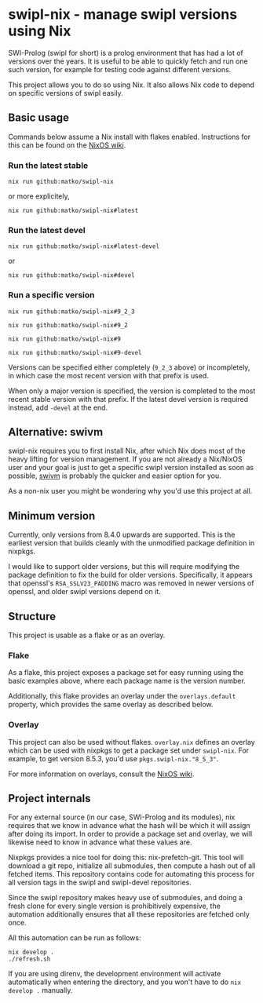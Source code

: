 # swipl-nix - manage swipl versions using Nix
SWI-Prolog (swipl for short) is a prolog environment that has had a
lot of versions over the years. It is useful to be able to quickly
fetch and run one such version, for example for testing code against
different versions.

This project allows you to do so using Nix. It also allows Nix code to
depend on specific versions of swipl easily.

## Basic usage
Commands below assume a Nix install with flakes enabled. Instructions
for this can be found on the [NixOS wiki](https://nixos.wiki/wiki/Flakes).

### Run the latest stable
```
nix run github:matko/swipl-nix
```
or more explicitely,
```
nix run github:matko/swipl-nix#latest
```

### Run the latest devel
```
nix run github:matko/swipl-nix#latest-devel
```
or
```
nix run github:matko/swipl-nix#devel
```

### Run a specific version
```
nix run github:matko/swipl-nix#9_2_3
```
```
nix run github:matko/swipl-nix#9_2
```
```
nix run github:matko/swipl-nix#9
```
```
nix run github:matko/swipl-nix#9-devel
```

Versions can be specified either completely (`9_2_3` above) or
incompletely, in which case the most recent version with that prefix
is used.

When only a major version is specified, the version is completed to
the most recent stable version with that prefix. If the latest devel
version is required instead, add `-devel` at the end.

## Alternative: swivm
swipl-nix requires you to first install Nix, after which Nix does most
of the heavy lifting for version management. If you are not already a
Nix/NixOS user and your goal is just to get a specific swipl version
installed as soon as possible,
[swivm](https://github.com/fnogatz/swivm) is probably the quicker and
easier option for you.

As a non-nix user you might be wondering why you'd use this project at all.

## Minimum version
Currently, only versions from 8.4.0 upwards are supported. This is the
earliest version that builds cleanly with the unmodified package
definition in nixpkgs.

I would like to support older versions, but this will require
modifying the package definition to fix the build for older
versions. Specifically, it appears that openssl's `RSA_SSLV23_PADDING`
macro was removed in newer versions of openssl, and older swipl
versions depend on it.

## Structure
This project is usable as a flake or as an overlay.

### Flake
As a flake, this project exposes a package set for easy running using
the basic examples above, where each package name is the version
number.

Additionally, this flake provides an overlay under the
`overlays.default` property, which provides the same overlay as
described below.

### Overlay
This project can also be used without flakes. `overlay.nix` defines an
overlay which can be used with nixpkgs to get a package set under
`swipl-nix`. For example, to get version 8.5.3, you'd use `pkgs.swipl-nix."8_5_3"`.

For more information on overlays, consult the [NixOS wiki](https://nixos.wiki/wiki/Overlays).

## Project internals
For any external source (in our case, SWI-Prolog and its modules), nix
requires that we know in advance what the hash will be which it will
assign after doing its import. In order to provide a package set and
overlay, we will likewise need to know in advance what these values
are.

Nixpkgs provides a nice tool for doing this: nix-prefetch-git. This
tool will download a git repo, initialize all submodules, then compute
a hash out of all fetched items. This repository contains code for
automating this process for all version tags in the swipl and
swipl-devel repositories.

Since the swipl repository makes heavy use of submodules, and doing a
fresh clone for every single version is prohibitively expensive, the
automation additionally ensures that all these repositories are
fetched only once.

All this automation can be run as follows:
```
nix develop .
./refresh.sh
```

If you are using direnv, the development environment will activate
automatically when entering the directory, and you won't have to do
`nix develop .` manually.
